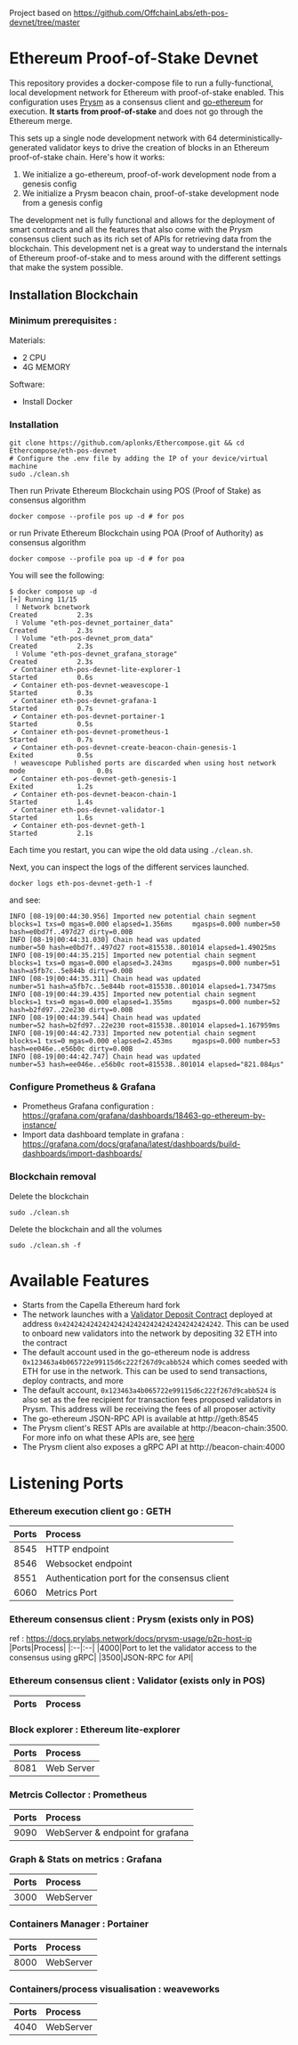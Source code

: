 Project based on https://github.com/OffchainLabs/eth-pos-devnet/tree/master

# Ethereum Proof-of-Stake Devnet

This repository provides a docker-compose file to run a fully-functional, local development network for Ethereum with proof-of-stake enabled. This configuration uses [Prysm](https://github.com/prysmaticlabs/prysm) as a consensus client and [go-ethereum](https://github.com/ethereum/go-ethereum) for execution. **It starts from proof-of-stake** and does not go through the Ethereum merge.

This sets up a single node development network with 64 deterministically-generated validator keys to drive the creation of blocks in an Ethereum proof-of-stake chain. Here's how it works:

1. We initialize a go-ethereum, proof-of-work development node from a genesis config
2. We initialize a Prysm beacon chain, proof-of-stake development node from a genesis config

The development net is fully functional and allows for the deployment of smart contracts and all the features that also come with the Prysm consensus client such as its rich set of APIs for retrieving data from the blockchain. This development net is a great way to understand the internals of Ethereum proof-of-stake and to mess around with the different settings that make the system possible.

## Installation Blockchain

### Minimum prerequisites : 

Materials:
- 2 CPU
- 4G MEMORY

Software:
- Install Docker

### Installation

```
git clone https://github.com/aplonks/Ethercompose.git && cd Ethercompose/eth-pos-devnet
# Configure the .env file by adding the IP of your device/virtual machine
sudo ./clean.sh
```
Then run Private Ethereum Blockchain using POS (Proof of Stake) as consensus algorithm
```
docker compose --profile pos up -d # for pos
```
or run Private Ethereum Blockchain using POA (Proof of Authority) as consensus algorithm
```
docker compose --profile poa up -d # for poa
```

You will see the following:

```
$ docker compose up -d
[+] Running 11/15
 ⠸ Network bcnetwork                                                     Created          2.3s
 ⠸ Volume "eth-pos-devnet_portainer_data"                                Created          2.3s
 ⠸ Volume "eth-pos-devnet_prom_data"                                     Created          2.3s
 ⠸ Volume "eth-pos-devnet_grafana_storage"                               Created          2.3s
 ✔ Container eth-pos-devnet-lite-explorer-1                              Started          0.6s
 ✔ Container eth-pos-devnet-weavescope-1                                 Started          0.3s
 ✔ Container eth-pos-devnet-grafana-1                                    Started          0.7s
 ✔ Container eth-pos-devnet-portainer-1                                  Started          0.5s
 ✔ Container eth-pos-devnet-prometheus-1                                 Started          0.7s
 ✔ Container eth-pos-devnet-create-beacon-chain-genesis-1                Exited           0.5s
 ! weavescope Published ports are discarded when using host network mode                  0.0s
 ✔ Container eth-pos-devnet-geth-genesis-1                               Exited           1.2s
 ✔ Container eth-pos-devnet-beacon-chain-1                               Started          1.4s
 ✔ Container eth-pos-devnet-validator-1                                  Started          1.6s
 ✔ Container eth-pos-devnet-geth-1                                       Started          2.1s
```

Each time you restart, you can wipe the old data using `./clean.sh`.

Next, you can inspect the logs of the different services launched. 

```
docker logs eth-pos-devnet-geth-1 -f
```

and see:

```
INFO [08-19|00:44:30.956] Imported new potential chain segment     blocks=1 txs=0 mgas=0.000 elapsed=1.356ms     mgasps=0.000 number=50 hash=e0bd7f..497d27 dirty=0.00B
INFO [08-19|00:44:31.030] Chain head was updated                   number=50 hash=e0bd7f..497d27 root=815538..801014 elapsed=1.49025ms
INFO [08-19|00:44:35.215] Imported new potential chain segment     blocks=1 txs=0 mgas=0.000 elapsed=3.243ms     mgasps=0.000 number=51 hash=a5fb7c..5e844b dirty=0.00B
INFO [08-19|00:44:35.311] Chain head was updated                   number=51 hash=a5fb7c..5e844b root=815538..801014 elapsed=1.73475ms
INFO [08-19|00:44:39.435] Imported new potential chain segment     blocks=1 txs=0 mgas=0.000 elapsed=1.355ms     mgasps=0.000 number=52 hash=b2fd97..22e230 dirty=0.00B
INFO [08-19|00:44:39.544] Chain head was updated                   number=52 hash=b2fd97..22e230 root=815538..801014 elapsed=1.167959ms
INFO [08-19|00:44:42.733] Imported new potential chain segment     blocks=1 txs=0 mgas=0.000 elapsed=2.453ms     mgasps=0.000 number=53 hash=ee046e..e56b0c dirty=0.00B
INFO [08-19|00:44:42.747] Chain head was updated                   number=53 hash=ee046e..e56b0c root=815538..801014 elapsed="821.084µs"
```

### Configure Prometheus & Grafana
- Prometheus Grafana configuration : 
https://grafana.com/grafana/dashboards/18463-go-ethereum-by-instance/
- Import data dashboard template in grafana : https://grafana.com/docs/grafana/latest/dashboards/build-dashboards/import-dashboards/

### Blockchain removal
Delete the blockchain 
```
sudo ./clean.sh
```

Delete the blockchain and all the volumes
```
sudo ./clean.sh -f
```

# Available Features

- Starts from the Capella Ethereum hard fork
- The network launches with a [Validator Deposit Contract](https://github.com/ethereum/consensus-specs/blob/dev/solidity_deposit_contract/deposit_contract.sol) deployed at address `0x4242424242424242424242424242424242424242`. This can be used to onboard new validators into the network by depositing 32 ETH into the contract
- The default account used in the go-ethereum node is address `0x123463a4b065722e99115d6c222f267d9cabb524` which comes seeded with ETH for use in the network. This can be used to send transactions, deploy contracts, and more
- The default account, `0x123463a4b065722e99115d6c222f267d9cabb524` is also set as the fee recipient for transaction fees proposed validators in Prysm. This address will be receiving the fees of all proposer activity
- The go-ethereum JSON-RPC API is available at http://geth:8545
- The Prysm client's REST APIs are available at http://beacon-chain:3500. For more info on what these APIs are, see [here](https://ethereum.github.io/beacon-APIs/)
- The Prysm client also exposes a gRPC API at http://beacon-chain:4000

# Listening Ports

### Ethereum execution client go : **GETH**
|Ports|Process|
|:--|:--|
|8545|HTTP endpoint|
|8546|Websocket endpoint|
|8551|Authentication port for the consensus client|
|6060|Metrics Port|

### Ethereum consensus client : **Prysm** (exists only in POS)
ref : https://docs.prylabs.network/docs/prysm-usage/p2p-host-ip
|Ports|Process|
|:--|:--|
|4000|Port to let the validator access to the consensus using gRPC|
|3500|JSON-RPC for API|


### Ethereum consensus client : **Validator** (exists only in POS)
|Ports|Process|
|:--|:--|


### Block explorer : **Ethereum lite-explorer**
|Ports|Process|
|:--|:--|
|8081|Web Server|

### Metrcis Collector : **Prometheus**
|Ports|Process|
|:--|:--|
|9090|WebServer & endpoint for grafana|

### Graph & Stats on metrics : **Grafana**
|Ports|Process|
|:--|:--|
|3000|WebServer|

### Containers Manager : **Portainer**
|Ports|Process|
|:--|:--|
|8000|WebServer|

### Containers/process visualisation : **weaveworks**
|Ports|Process|
|:--|:--|
|4040|WebServer|
